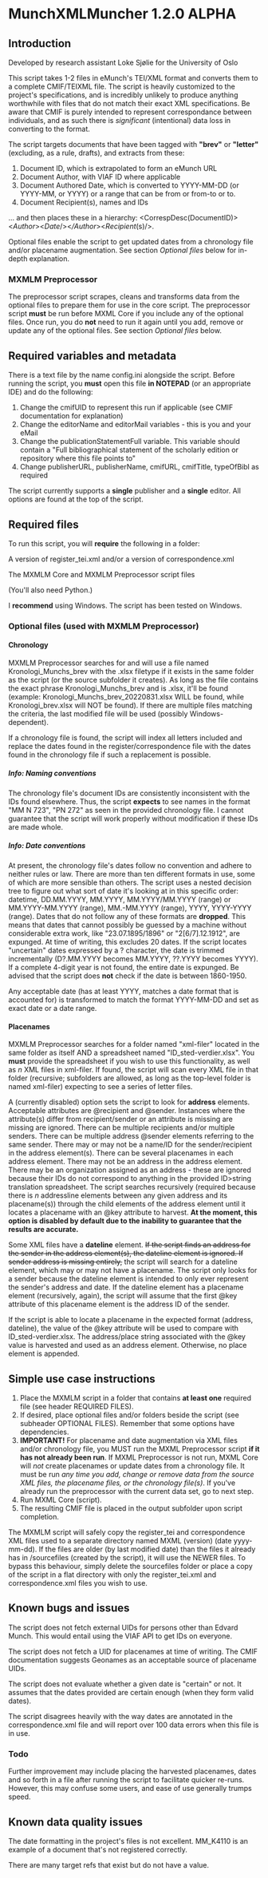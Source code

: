 # MunchXMLMuncher 1.2.0 ALPHA
## Introduction
Developed by research assistant Loke Sjølie for the University of Oslo

This script takes 1-2 files in eMunch's TEI/XML format and converts them to a complete CMIF/TEIXML file. The script is heavily customized to the project's specifications, and is incredibly unlikely to produce anything worthwhile with files that do not match their exact XML specifications. Be aware that CMIF is purely intended to represent correspondance between individuals, and as such there is *significant* (intentional) data loss in converting to the format.

The script targets documents that have been tagged with **"brev"** or **"letter"** (excluding, as a rule, drafts), and extracts from these:
1. Document ID, which is extrapolated to form an eMunch URL
2. Document Author, with VIAF ID where applicable
3. Document Authored Date, which is converted to YYYY-MM-DD (or YYYY-MM, or YYYY) or a range that can be from or from-to or to.
4. Document Recipient(s), names and IDs

... and then places these in a hierarchy: <CorrespDesc(DocumentID)><*Author*><*Date*/><*/Author*><*Recipient*(s)/>.

Optional files enable the script to get updated dates from a chronology file and/or placename augmentation. See section *Optional files* below for in-depth explanation.

### MXMLM Preprocessor
The preprocessor script scrapes, cleans and transforms data from the optional files to prepare them for use in the core script. The preprocessor script **must** be run before MXML Core if you include any of the optional files. Once run, you do **not** need to run it again until you add, remove or update any of the optional files. See section *Optional files* below.

## Required variables and metadata
There is a text file by the name config.ini alongside the script. Before running the script, you **must** open this file **in NOTEPAD** (or an appropriate IDE) and do the following:
1. Change the cmifUID to represent this run if applicable (see CMIF documentation for explanation)
2. Change the editorName and editorMail variables - this is you and your eMail
3. Change the publicationStatementFull variable. This variable should contain a "Full bibliographical statement of the scholarly edition or repository where this file points to"
4. Change publisherURL, publisherName, cmifURL, cmifTitle, typeOfBibl as required

The script currently supports a **single** publisher and a **single** editor. All options are found at the top of the script.

## Required files
To run this script, you will **require** the following in a folder:

A version of register_tei.xml and/or a version of correspondence.xml

The MXMLM Core and MXMLM Preprocessor script files

(You'll also need Python.)

I **recommend** using Windows. The script has been tested on Windows.

### Optional files (used with MXMLM Preprocessor)
#### Chronology
MXMLM Preprocessor searches for and will use a file named Kronologi_Munchs_brev with the .xlsx filetype if it exists in the same folder as the script (or the source subfolder it creates). As long as the file contains the exact phrase Kronologi_Munchs_brev and is .xlsx, it'll be found (example: Kronologi_Munchs_brev_20220831.xlsx WILL be found, while Kronologi_brev.xlsx will NOT be found). If there are multiple files matching the criteria, the last modified file will be used (possibly Windows-dependent).

If a chronology file is found, the script will index all letters included and replace the dates found in the register/correspondence file with the dates found in the chronology file if such a replacement is possible.

##### Info: Naming conventions
The chronology file's document IDs are consistently inconsistent with the IDs found elsewhere. Thus, the script **expects** to see names in the format "MM N 723", "PN 272" as seen in the provided chronology file. I cannot guarantee that the script will work properly without modification if these IDs are made whole.

##### Info: Date conventions
At present, the chronology file's dates follow no convention and adhere to neither rules or law. There are more than ten different formats in use, some of which are more sensible than others. The script uses a nested decision tree to figure out what sort of date it's looking at in this specific order: datetime, DD.MM.YYYY, MM.YYYY, MM.YYYY/MM.YYYY (range) or MM.YYYY-MM.YYYY (range), MM.-MM.YYYY (range), YYYY, YYYY-YYYY (range). Dates that do not follow any of these formats are **dropped**. This means that dates that cannot possibly be guessed by a machine without considerable extra work, like "23.07.1895/1896" or "2[6/7].12.1912", are expunged. At time of writing, this excludes 20 dates. If the script locates "uncertain" dates expressed by a ? character, the date is trimmed incrementally (D?.MM.YYYY becomes MM.YYYY, ??.YYYY becomes YYYY). If a complete 4-digit year is not found, the entire date is expunged. Be advised that the script does **not** check if the date is between 1860-1950.

Any acceptable date (has at least YYYY, matches a date format that is accounted for) is transformed to match the format YYYY-MM-DD and set as exact date or a date range.

#### Placenames
MXMLM Preprocessor searches for a folder named "xml-filer" located in the same folder as itself AND a spreadsheet named "ID_sted-verdier.xlsx". You **must** provide the spreadsheet if you wish to use this functionality, as well as *n* XML files in xml-filer. If found, the script will scan every XML file in that folder (recursive; subfolders are allowed, as long as the top-level folder is named xml-filer) expecting to see a series of letter files. 

A (currently disabled) option sets the script to look for **address** elements. Acceptable attributes are @recipient and @sender. Instances where the attribute(s) differ from recipient/sender or an attribute is missing are missing are ignored. There can be multiple recipients and/or multiple senders. There can be multiple address @sender elements referring to the same sender. There may or may not be a name/ID for the sender/recipient in the address element(s). There can be several placenames in each address element. There may not be an address in the address element. There may be an organization assigned as an address - these are ignored because their IDs do not correspond to anything in the provided ID>string translation spreadsheet. The script searches recursively (required because there is *n* addressline elements between any given address and its placename(s)) through the child elements of the address element until it locates a placename with an @key attribute to harvest. **At the moment, this option is disabled by default due to the inability to guarantee that the results are accurate.**

Some XML files have a **dateline** element. ~~If the script finds an address for the sender in the address element(s), the dateline element is ignored. If sender address is missing entirely,~~ the script will search for a dateline element, which may or may not have a placename. The script only looks for a sender because the dateline element is intended to only ever represent the sender's address and date. If the dateline element has a placename element (recursively, again), the script will assume that the first @key attribute of this placename element is the address ID of the sender.

If the script is able to locate a placename in the expected format (address, dateline), the value of the @key attribute will be used to compare with ID_sted-verdier.xlsx. The address/place string associated with the @key value is harvested and used as an address element. Otherwise, no place element is appended.

## Simple use case instructions

1. Place the MXMLM script in a folder that contains **at least one** required file (see header REQUIRED FILES).
2. If desired, place optional files and/or folders beside the script (see subheader OPTIONAL FILES). Remember that some options have dependencies.
3. **IMPORTANT!** For placename and date augmentation via XML files and/or chronology file, you MUST run the MXML Preprocessor script **if it has not already been run**. If MXML Preprocessor is not run, MXML Core will *not* create placenames or update dates from a chronology file. It must be run *any time you add, change or remove data from the source XML files, the placename files, or the chronology file(s)*. If you've already run the preprocessor with the current data set, go to next step.
4. Run MXML Core (script).
5. The resulting CMIF file is placed in the output subfolder upon script completion.

The MXMLM script will safely copy the register_tei and correspondence XML files used to a separate directory named MXML (version) (date yyyy-mm-dd). If the files are older (by last modified date) than the files it already has in /sourcefiles (created by the script), it will use the NEWER files. To bypass this behaviour, simply delete the sourcefiles folder or place a copy of the script in a flat directory with only the register_tei.xml and correspondence.xml files you wish to use.

## Known bugs and issues
The script does not fetch external UIDs for persons other than Edvard Munch. This would entail using the VIAF API to get IDs on everyone.

The script does not fetch a UID for placenames at time of writing. The CMIF documentation suggests Geonames as an acceptable source of placename UIDs.

The script does not evaluate whether a given date is "certain" or not. It assumes that the dates provided are certain enough (when they form valid dates).

The script disagrees heavily with the way dates are annotated in the correspondence.xml file and will report over 100 data errors when this file is in use.

### Todo
Further improvement may include placing the harvested placenames, dates and so forth in a file after running the script to facilitate quicker re-runs. However, this may confuse some users, and ease of use generally trumps speed.

## Known data quality issues
The date formatting in the project's files is not excellent. MM_K4110 is an example of a document that's not registered correctly.

There are many target refs that exist but do not have a value.

